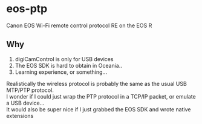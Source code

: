 # eos-ptp

Canon EOS Wi-Fi remote control protocol RE on the EOS R

## Why

1. digiCamControl is only for USB devices
2. The EOS SDK is hard to obtain in Oceania..
3. Learning experience, or something...

Realistically the wireless protocol is probably the same as the usual USB MTP/PTP protocol.  
I wonder if I could just wrap the PTP protocol in a TCP/IP packet, or emulate a USB device...  
It would also be super nice if I just grabbed the EOS SDK and wrote native extensions
